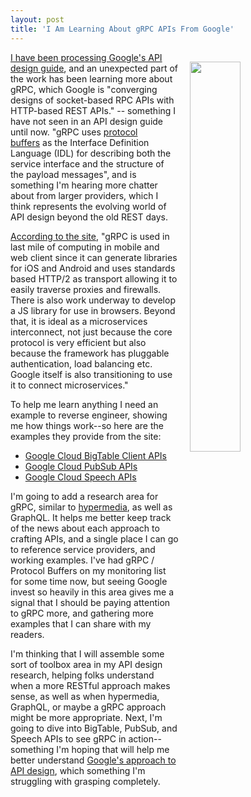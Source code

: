 ```yaml
---
layout: post
title: 'I Am Learning About gRPC APIs From Google'
---
```

<p><img style="padding: 15px;" src="http://kinlane-productions.s3.amazonaws.com/api-evangelist-site/company/logos/grpc.png" alt="" width="40%" align="right" /></p>
<p><a href="https://apievangelist.com/2017/03/03/google-shares-their-api-design-guide/">I have been processing Google's API design guide</a>, and an unexpected part of the work has been learning more about gRPC, which Google is&nbsp;<span>"converging designs of socket-based RPC APIs with HTTP-based REST APIs." -- something I have not seen in an API design guide until now. "<span>gRPC uses&nbsp;</span><a href="https://developers.google.com/protocol-buffers/">protocol buffers</a><span>&nbsp;as the Interface Definition Language (IDL) for describing both the service interface and the structure of the payload messages", and is something I'm hearing more chatter about from larger providers, which I think represents the evolving world of API design beyond the old REST days.</span></span></p>
<p><a href="http://www.grpc.io/docs/">According to the site</a>, "gRPC is used in last mile of computing in mobile and web client since it can generate libraries for iOS and Android and uses standards based HTTP/2 as transport allowing it to easily traverse proxies and firewalls. There is also work underway to develop a JS library for use in browsers. Beyond that, it is ideal as a microservices interconnect, not just because the core protocol is very efficient but also because the framework has pluggable authentication, load balancing etc. Google itself is also transitioning to use it to connect microservices."</p>
<p>To help me learn anything I need an example to reverse engineer, showing me how things work--so here are the examples they provide from the site:</p>
<ul>
<li><a href="https://github.com/GoogleCloudPlatform/cloud-bigtable-client">Google Cloud BigTable Client APIs</a></li>
<li><a href="https://cloud.google.com/blog/big-data/2016/03/announcing-grpc-alpha-for-google-cloud-pubsub">Google Cloud PubSub APIs</a></li>
<li><a href="https://cloud.google.com/speech/reference/rpc/">Google Cloud Speech APIs</a></li>
</ul>
<p>I'm going to add a research area for gRPC, similar to <a href="http://hypermedia.apievangelist.com">hypermedia</a>, as well as GraphQL. It helps me better keep track of the&nbsp;news&nbsp;about each approach to crafting APIs, and a single place I can go to reference service providers, and working examples. I've had gRPC / Protocol Buffers on my monitoring list for some time now, but seeing Google invest so heavily in this area gives me a signal that I should be paying attention to gRPC more, and gathering more examples that I can share with my readers.</p>
<p>I'm thinking that I will assemble some sort of toolbox area in my API design research, helping folks understand when a more RESTful approach makes sense, as well as when hypermedia, GraphQL, or maybe a gRPC approach might be more appropriate. Next, I'm going to dive into BigTable, PubSub, and Speech APIs to see gRPC in action--something I'm hoping that will help me better understand <a href="http://apievangelist.com/2017/03/03/google-shares-their-api-design-guide/">Google's approach to API design</a>, which something I'm struggling with grasping completely.</p>
<ul>
</ul>